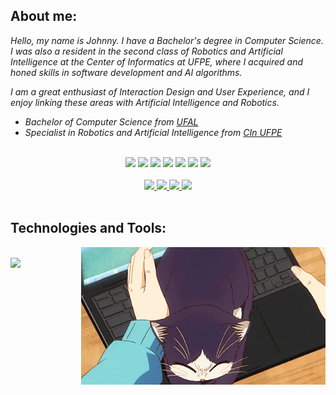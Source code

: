 <h2>About me:</h2>
<p><em>Hello, my name is Johnny. I have a Bachelor's degree in Computer Science. I was also a resident in the second class of Robotics and Artificial Intelligence at the Center of Informatics at UFPE, where I acquired and honed skills in software development and AI algorithms.</em></p>

<p><em>I am a great enthusiast of Interaction Design and User Experience, and I enjoy linking these areas with Artificial Intelligence and Robotics.</em></p>

<ul>
  <li><em>Bachelor of Computer Science from <a href="https://ufal.br/">UFAL</a></em></li>
  <li><em>Specialist in Robotics and Artificial Intelligence from <a href="https://residenciarobotica.cin.ufpe.br/">CIn UFPE</a></em></li>
</ul>

<br>


<div align="center">

  <img src="https://img.shields.io/badge/Artificial%20Intelligence-%20?style=for-the-badge&labelColor=ffffff&color=cccccc">
  <img src="https://img.shields.io/badge/UX/UI%20Design-%20?style=for-the-badge&labelColor=ffffff&color=cccccc">
  <img src="https://img.shields.io/badge/Human%20Robot--Interaction-%20?style=for-the-badge&labelColor=ffffff&color=cccccc">
  <img src="https://img.shields.io/badge/Deceptive%20Patterns-%20?style=for-the-badge&labelColor=ffffff&color=cccccc">
  <img src="https://img.shields.io/badge/Web%20Development-%20?style=for-the-badge&labelColor=ffffff&color=cccccc">
  <img src="https://img.shields.io/badge/Computer%20Vision-%20?style=for-the-badge&labelColor=ffffff&color=cccccc">
  <img src="https://img.shields.io/badge/Data%20Visualization-%20?style=for-the-badge&labelColor=ffffff&color=cccccc">

</div>

<br>

<div align="center">
  <a href="https://www.linkedin.com/in/johnny-cleiton-8497b0254/" alt="linkedin" target="_blank">
    <img src="https://img.shields.io/badge/LinkedIn-0077B5?style=for-the-badge&labelColor=ffffff&color=0077B5&logoColor=ffffff&logo=">
  </a>
  <a href="https://medium.com/@johnnycleiton" alt="medium" target="_blank">
    <img src="https://img.shields.io/badge/Medium-12100E?style=for-the-badge&labelColor=ffffff&color=12100E&logoColor=ffffff&logo=">
  </a>
  <a href="https://www.behance.net/johnnycleiton/projects" alt="behance" target="_blank">
    <img src="https://img.shields.io/badge/Behance-0054F7?style=for-the-badge&labelColor=ffffff&color=0054F7&logoColor=ffffff&logo=">
  </a>
  <a href="https://www.pinterest.com/seuusuario" alt="pinterest" target="_blank">
    <img src="https://img.shields.io/badge/Pinterest-E60023?style=for-the-badge&labelColor=ffffff&color=E60023&logoColor=ffffff&logo=">
  </a>
</div>



<br>

<h2>Technologies and Tools:</h2>

<div align="center">
  <img align="right" height="220" alt="coding-time" src="assets/anime-cat.gif">
  <p align="left">
    <a href="https://github.com/johnnycleiton07">
      <br><img src="https://skillicons.dev/icons?i=py,html,css,js,wordpress,git,flutter,vscode,notion,figma,ps,ai&perline=6"/>
    </a>
  </p>
</div>

<br><br><br>
